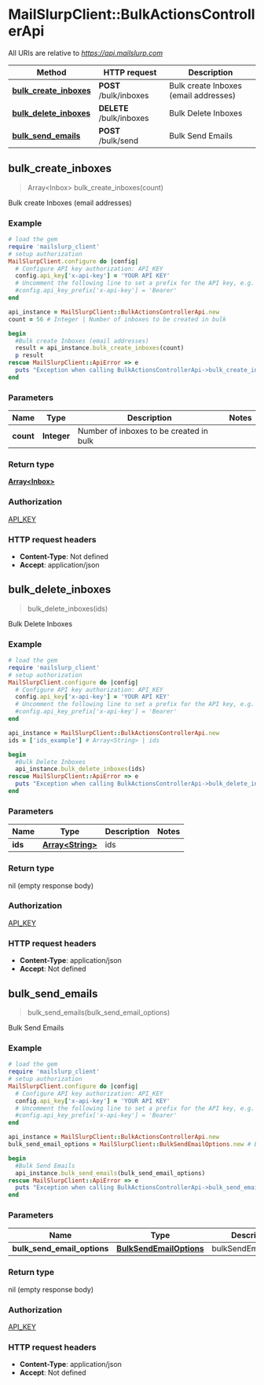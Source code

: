# MailSlurpClient::BulkActionsControllerApi

All URIs are relative to *https://api.mailslurp.com*

Method | HTTP request | Description
------------- | ------------- | -------------
[**bulk_create_inboxes**](BulkActionsControllerApi#bulk_create_inboxes) | **POST** /bulk/inboxes | Bulk create Inboxes (email addresses)
[**bulk_delete_inboxes**](BulkActionsControllerApi#bulk_delete_inboxes) | **DELETE** /bulk/inboxes | Bulk Delete Inboxes
[**bulk_send_emails**](BulkActionsControllerApi#bulk_send_emails) | **POST** /bulk/send | Bulk Send Emails



## bulk_create_inboxes

> Array&lt;Inbox&gt; bulk_create_inboxes(count)

Bulk create Inboxes (email addresses)

### Example

```ruby
# load the gem
require 'mailslurp_client'
# setup authorization
MailSlurpClient.configure do |config|
  # Configure API key authorization: API_KEY
  config.api_key['x-api-key'] = 'YOUR API KEY'
  # Uncomment the following line to set a prefix for the API key, e.g. 'Bearer' (defaults to nil)
  #config.api_key_prefix['x-api-key'] = 'Bearer'
end

api_instance = MailSlurpClient::BulkActionsControllerApi.new
count = 56 # Integer | Number of inboxes to be created in bulk

begin
  #Bulk create Inboxes (email addresses)
  result = api_instance.bulk_create_inboxes(count)
  p result
rescue MailSlurpClient::ApiError => e
  puts "Exception when calling BulkActionsControllerApi->bulk_create_inboxes: #{e}"
end
```

### Parameters


Name | Type | Description  | Notes
------------- | ------------- | ------------- | -------------
 **count** | **Integer**| Number of inboxes to be created in bulk | 

### Return type

[**Array&lt;Inbox&gt;**](Inbox)

### Authorization

[API_KEY](../README#API_KEY)

### HTTP request headers

- **Content-Type**: Not defined
- **Accept**: application/json


## bulk_delete_inboxes

> bulk_delete_inboxes(ids)

Bulk Delete Inboxes

### Example

```ruby
# load the gem
require 'mailslurp_client'
# setup authorization
MailSlurpClient.configure do |config|
  # Configure API key authorization: API_KEY
  config.api_key['x-api-key'] = 'YOUR API KEY'
  # Uncomment the following line to set a prefix for the API key, e.g. 'Bearer' (defaults to nil)
  #config.api_key_prefix['x-api-key'] = 'Bearer'
end

api_instance = MailSlurpClient::BulkActionsControllerApi.new
ids = ['ids_example'] # Array<String> | ids

begin
  #Bulk Delete Inboxes
  api_instance.bulk_delete_inboxes(ids)
rescue MailSlurpClient::ApiError => e
  puts "Exception when calling BulkActionsControllerApi->bulk_delete_inboxes: #{e}"
end
```

### Parameters


Name | Type | Description  | Notes
------------- | ------------- | ------------- | -------------
 **ids** | [**Array&lt;String&gt;**](String)| ids | 

### Return type

nil (empty response body)

### Authorization

[API_KEY](../README#API_KEY)

### HTTP request headers

- **Content-Type**: application/json
- **Accept**: Not defined


## bulk_send_emails

> bulk_send_emails(bulk_send_email_options)

Bulk Send Emails

### Example

```ruby
# load the gem
require 'mailslurp_client'
# setup authorization
MailSlurpClient.configure do |config|
  # Configure API key authorization: API_KEY
  config.api_key['x-api-key'] = 'YOUR API KEY'
  # Uncomment the following line to set a prefix for the API key, e.g. 'Bearer' (defaults to nil)
  #config.api_key_prefix['x-api-key'] = 'Bearer'
end

api_instance = MailSlurpClient::BulkActionsControllerApi.new
bulk_send_email_options = MailSlurpClient::BulkSendEmailOptions.new # BulkSendEmailOptions | bulkSendEmailOptions

begin
  #Bulk Send Emails
  api_instance.bulk_send_emails(bulk_send_email_options)
rescue MailSlurpClient::ApiError => e
  puts "Exception when calling BulkActionsControllerApi->bulk_send_emails: #{e}"
end
```

### Parameters


Name | Type | Description  | Notes
------------- | ------------- | ------------- | -------------
 **bulk_send_email_options** | [**BulkSendEmailOptions**](BulkSendEmailOptions)| bulkSendEmailOptions | 

### Return type

nil (empty response body)

### Authorization

[API_KEY](../README#API_KEY)

### HTTP request headers

- **Content-Type**: application/json
- **Accept**: Not defined

